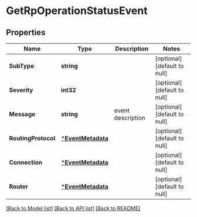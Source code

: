 # GetRpOperationStatusEvent

## Properties
Name | Type | Description | Notes
------------ | ------------- | ------------- | -------------
**SubType** | **string** |  | [optional] [default to null]
**Severity** | **int32** |  | [optional] [default to null]
**Message** | **string** | event description | [optional] [default to null]
**RoutingProtocol** | [***EventMetadata**](EventMetadata.md) |  | [optional] [default to null]
**Connection** | [***EventMetadata**](EventMetadata.md) |  | [optional] [default to null]
**Router** | [***EventMetadata**](EventMetadata.md) |  | [optional] [default to null]

[[Back to Model list]](../README.md#documentation-for-models) [[Back to API list]](../README.md#documentation-for-api-endpoints) [[Back to README]](../README.md)

